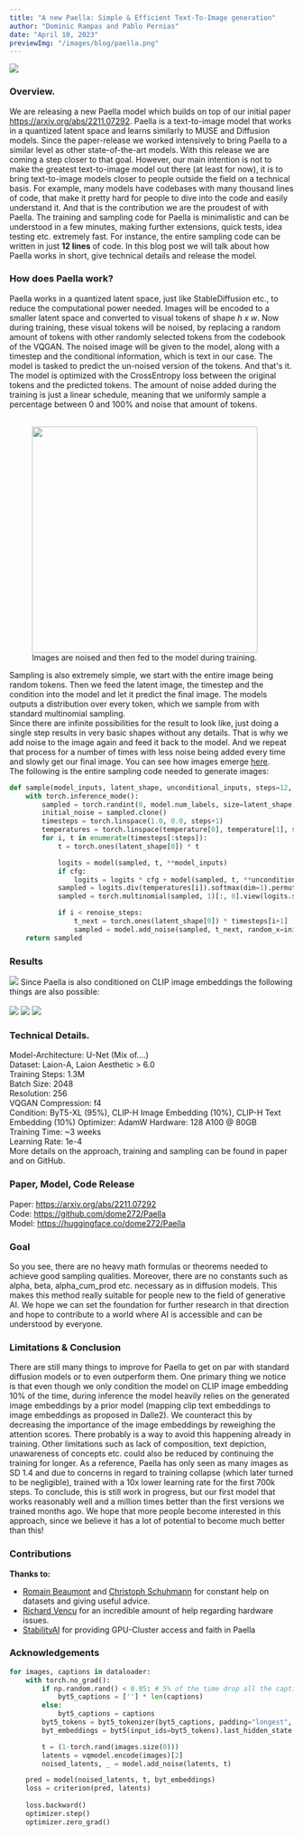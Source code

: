 ```yaml
---
title: "A new Paella: Simple & Efficient Text-To-Image generation"
author: "Dominic Rampas and Pablo Pernias"
date: "April 10, 2023"
previewImg: "/images/blog/paella.png"
---
```

![](https://user-images.githubusercontent.com/61938694/231021615-38df0a0a-d97e-4f7a-99d9-99952357b4b1.png)
### Overview.
We are releasing a new Paella model which builds on top of our initial paper https://arxiv.org/abs/2211.07292.
Paella is a text-to-image model that works in a quantized latent space and learns similarly to MUSE and Diffusion models.
Since the paper-release we worked intensively to bring Paella to a similar level as other 
state-of-the-art models. With this release we are coming a step closer to that goal. However, our main intention is not
to make the greatest text-to-image model out there (at least for now), it is to bring text-to-image models closer
to people outside the field on a technical basis. For example, many models have codebases with many thousand lines of 
code, that make it pretty hard for people to dive into the code and easily understand it. And that is the contribution
we are the proudest of with Paella. The training and sampling code for Paella is minimalistic and can be understood in 
a few minutes, making further extensions, quick tests, idea testing etc. extremely fast. For instance, the entire
sampling code can be written in just **12 lines** of code.
In this blog post we will talk about how Paella works in short, give technical details and release the model.

### How does Paella work?
Paella works in a quantized latent space, just like StableDiffusion etc., to reduce the computational power needed.
Images will be encoded to a smaller latent space and converted to visual tokens of shape *h x w*. Now during training,
these visual tokens will be noised, by replacing a random amount of tokens with other randomly selected tokens
from the codebook of the VQGAN. The noised image will be given to the model, along with a timestep and the conditional
information, which is text in our case. The model is tasked to predict the un-noised version of the tokens. 
And that's it. The model is optimized with the CrossEntropy loss between the original tokens and the predicted tokens.
The amount of noise added during the training is just a linear schedule, meaning that we uniformly sample a percentage 
between 0 and 100% and noise that amount of tokens.<br><br>

<figure>
  <img src="https://user-images.githubusercontent.com/61938694/231248435-d21170c1-57b4-4a8f-90a6-62cf3e7effcd.png" width="400">
  <figcaption>Images are noised and then fed to the model during training.</figcaption>
</figure>


Sampling is also extremely simple, we start with the entire image being random tokens. Then we feed the latent image, 
the timestep and the condition into the model and let it predict the final image. The models outputs a distribution
over every token, which we sample from with standard multinomial sampling.  
Since there are infinite possibilities for the result to look like, just doing a single step results in very basic 
shapes without any details. That is why we add noise to the image again and feed it back to the model. And we repeat
that process for a number of times with less noise being added every time and slowly get our final image.
You can see how images emerge [here](https://user-images.githubusercontent.com/61938694/231252449-d9ac4d15-15ef-4aed-a0de-91fa8746a415.png).<br>
The following is the entire sampling code needed to generate images:
```python
def sample(model_inputs, latent_shape, unconditional_inputs, steps=12, renoise_steps=11, temperature=(0.7, 0.3), cfg=8.0):
    with torch.inference_mode():
        sampled = torch.randint(0, model.num_labels, size=latent_shape)
        initial_noise = sampled.clone()
        timesteps = torch.linspace(1.0, 0.0, steps+1)
        temperatures = torch.linspace(temperature[0], temperature[1], steps)
        for i, t in enumerate(timesteps[:steps]):
            t = torch.ones(latent_shape[0]) * t

            logits = model(sampled, t, **model_inputs)
            if cfg:
                logits = logits * cfg + model(sampled, t, **unconditional_inputs) * (1-cfg)
            sampled = logits.div(temperatures[i]).softmax(dim=1).permute(0, 2, 3, 1).reshape(-1, logits.size(1))
            sampled = torch.multinomial(sampled, 1)[:, 0].view(logits.size(0), *logits.shape[2:])

            if i < renoise_steps:
                t_next = torch.ones(latent_shape[0]) * timesteps[i+1]
                sampled = model.add_noise(sampled, t_next, random_x=initial_noise)[0]
    return sampled
```

### Results
<img src="https://user-images.githubusercontent.com/61938694/231598512-2410c172-5a9d-43f4-947c-6ff7eaee77e7.png">
Since Paella is also conditioned on CLIP image embeddings the following things are also possible:<br><br>
<img src="https://user-images.githubusercontent.com/61938694/231278319-16551a8d-bfd1-49c9-b604-c6da3955a6d4.png">
<img src="https://user-images.githubusercontent.com/61938694/231287637-acd0b9b2-90c7-4518-9b9e-d7edefc6c3af.png">
<img src="https://user-images.githubusercontent.com/61938694/231287119-42fe496b-e737-4dc5-8e53-613bdba149da.png">

### Technical Details.
Model-Architecture: U-Net (Mix of....) <br>
Dataset: Laion-A, Laion Aesthetic > 6.0 <br>
Training Steps: 1.3M <br>
Batch Size: 2048 <br>
Resolution: 256 <br>
VQGAN Compression: f4 <br>
Condition: ByT5-XL (95%), CLIP-H Image Embedding (10%), CLIP-H Text Embedding (10%)
Optimizer: AdamW
Hardware: 128 A100 @ 80GB <br>
Training Time: ~3 weeks <br>
Learning Rate: 1e-4 <br>
More details on the approach, training and sampling can be found in paper and on GitHub.

### Paper, Model, Code Release
Paper: https://arxiv.org/abs/2211.07292 <br>
Code: https://github.com/dome272/Paella <br>
Model: https://huggingface.co/dome272/Paella <br>

### Goal
So you see, there are no heavy math formulas or theorems needed to achieve good sampling qualities. Moreover,
there are no constants such as alpha, beta, alpha_cum_prod etc. necessary as in diffusion models. This makes this
method really suitable for people new to the field of generative AI. We hope we can set the foundation for further 
research in that direction and hope to contribute to a world where AI is accessible and can be understood by everyone. 

### Limitations & Conclusion
There are still many things to improve for Paella to get on par with standard diffusion models or to even outperform
them. One primary thing we notice is that even though we only condition the model on CLIP image embedding 10% of the
time, during inference the model heavily relies on the generated image embeddings by a prior model (mapping clip text
embeddings to image embeddings as proposed in Dalle2). We counteract this by decreasing the importance of the image
embeddings by reweighing the attention scores. There probably is a way to avoid this happening already in training.
Other limitations such as lack of composition, text depiction, unawareness of concepts etc. could also be reduced by
continuing the training for longer. As a reference, Paella has only seen as many images as SD 1.4 and due to concerns 
in regard to training collapse (which later turned to be negligible), trained with a 10x lower learning rate for the 
first 700k steps. To conclude, this is still work in progress, but our first model that works reasonably well and
a million times better than the first versions we trained months ago.
We hope that more people become interested in this approach, since we believe it has a lot of potential to become much
better than this!


### Contributions

**Thanks to:**

* [Romain Beaumont](https://github.com/rom1504/) and [Christoph Schuhmann](https://github.com/christophschuhmann) 
for constant help on datasets and giving useful advice.
* [Richard Vencu](https://github.com/rvencu) for an incredible amount of help regarding hardware issues.
* [StabilityAI](https://stability.ai/) for providing GPU-Cluster access and faith in Paella


### Acknowledgements












```python
for images, captions in dataloader:
    with torch.no_grad():
        if np.random.rand() < 0.05: # 5% of the time drop all the captions
            byt5_captions = [''] * len(captions)
        else:
            byt5_captions = captions
        byt5_tokens = byt5_tokenizer(byt5_captions, padding="longest", return_tensors="pt", max_length=768, truncation=True).input_ids
        byt_embeddings = byt5(input_ids=byt5_tokens).last_hidden_state

        t = (1-torch.rand(images.size(0)))
        latents = vqmodel.encode(images)[2]
        noised_latents, _ = model.add_noise(latents, t)

    pred = model(noised_latents, t, byt_embeddings)
    loss = criterion(pred, latents)
    
    loss.backward()
    optimizer.step()
    optimizer.zero_grad()
```